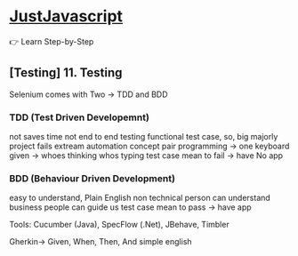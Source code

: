 # [JustJavascript](https://justjavascript.com/)

:point_right: Learn Step-by-Step


## [Testing] 11. Testing

Selenium comes with Two -> TDD and BDD

### TDD (Test Driven Developemnt)
not saves time
not end to end testing functional test case,
so, big majorly project fails
extream automation concept
pair programming -> one keyboard given -> whoes thinking whos typing
test case mean to fail -> have No app

### BDD (Behaviour Driven Development)
easy to understand, Plain English
non technical person can understand
business people can guide us
test case mean to pass -> have app


Tools: Cucumber (Java), SpecFlow (.Net), JBehave, Timbler


Gherkin-> Given, When, Then, And
simple english






